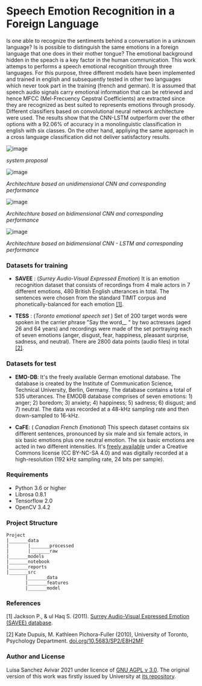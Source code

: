 # Speech Emotion Recognition in a Foreign Language
Is one able to recognize the sentiments behind a conversation in a unknown language? Is is possible to distinguish the same emotions in a foreign language that one does in their mother tongue? The emotional background hidden in the speach is a key factor in the human communication.
This work attemps to performs a speech emotional recognition through three languages. For this purpose, three different models have been implemented and trained in english and subsequently tested in other two languages which never took part in the training (french and german). It is assumed that speech audio signals carry emotional information that can be retrieved  and hence MFCC (Mel-Frecuency Cepstral Coefficients) are extracted since they are recognized as best suited  to represents emotions through prosody. Different classifiers based on convolutional neural network architecture were used. The results show that the CNN-LSTM outperform over the other options with a 92.06% of accuracy in a monolinguistic classification in english with six classes. On the other hand, appliying the same approach in a cross language classification did not deliver satisfactory results.

![image](https://user-images.githubusercontent.com/3811449/138940119-6fc90d68-d81d-4e08-8113-a9c3b6fffb96.png)

*system proposal*


![image](https://user-images.githubusercontent.com/3811449/138965337-bf9a3c9e-df0f-44a2-9b29-d9c84f4103d3.png)

*Architechture based on unidimensional CNN and corresponding performance*

![image](https://user-images.githubusercontent.com/3811449/138965191-08856635-c233-4fcb-9320-d9198d69b61d.png)

*Architechture based on bidimensional CNN and corresponding performance*

![image](https://user-images.githubusercontent.com/3811449/138965623-7c42de66-ded6-46dc-931f-ceea3848d3aa.png)

*Architechture based on bidimensional CNN - LSTM and corresponding performance*



### Datasets for training
- **SAVEE** : (*Surrey Audio-Visual Expressed Emotion*)  It is an emotion recognition dataset that consists of recordings from 4 male actors in 7 different emotions, 480 British English utterances in total. The sentences were chosen from the standard TIMIT corpus and phonetically-balanced for each emotion [[1]](#1).

- **TESS** : (*Toronto emotional speech set* ) Set of 200 target words were spoken in the carrier phrase "Say the word__ " by two actresses (aged 26 and 64 years) and recordings were made of the set portraying each of seven emotions (anger, disgust, fear, happiness, pleasant surprise, sadness, and neutral). There are 2800 data points (audio files) in total [[2]](#2).

### Datasets for test
- **EMO-DB**: It's the freely available German emotional database. The database is created by the Institute of Communication Science, Technical University, Berlin, Germany. The database contains a total of 535 utterances. The EMODB database comprises of seven emotions: 1) anger; 2) boredom; 3) anxiety; 4) happiness; 5) sadness; 6) disgust; and 7) neutral. The data was recorded at a 48-kHz sampling rate and then down-sampled to 16-kHz.

- **CaFE**: ( _Canadian French Emotional_) This speech dataset contains six different sentences, pronounced by six male and six female actors, in six basic emotions plus one neutral emotion. The six basic emotions are acted in two different intensities. It's [freely available](https://zenodo.org/record/1478765#.YazF8KTMIrg) under a Creative Commons license (CC BY-NC-SA 4.0) and was digitally recorded at a high-resolution (192 kHz sampling rate, 24 bits per sample).

### Requirements
* Python 3.6 or higher
* Librosa 0.8.1
* Tensorflow 2.0
* OpenCV 3.4.2

### Project Structure
```
Project
|_______data
|       |_______processed
|       |_______raw
|_______models
|_______notebook
|_______reports
|_______src
       |_______data
       |_______features
       |_______model
```


### References

<a id="1">[1]</a>  Jackson P., & ul Haq S. (2011). [Surrey Audio-Visual Expressed Emotion (SAVEE) database](http://kahlan.eps.surrey.ac.uk/savee/).

<a id="2">[2]</a>  Kate Dupuis, M. Kathleen Pichora-Fuller (2010), University of Toronto, Psychology Department. [doi.org/10.5683/SP2/E8H2MF](https://tspace.library.utoronto.ca/handle/1807/24487)


### Author and License
Luisa Sanchez Avivar 2021 under licence of [GNU AGPL v 3.0](https://github.com/Luisa13/SpeechEmotionRecognition/blob/master/LICENSE). The original version of this work was firstly issued by University at [its repository](https://reunir.unir.net/handle/123456789/12260).
